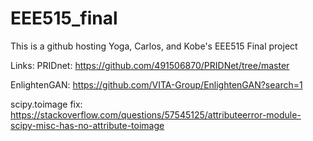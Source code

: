 # EEE515_final

This is a github hosting Yoga, Carlos, and Kobe's EEE515 Final project

Links:
PRIDnet: https://github.com/491506870/PRIDNet/tree/master

EnlightenGAN: https://github.com/VITA-Group/EnlightenGAN?search=1 

scipy.toimage fix: https://stackoverflow.com/questions/57545125/attributeerror-module-scipy-misc-has-no-attribute-toimage
